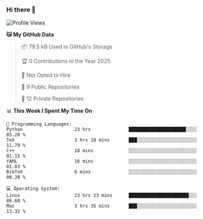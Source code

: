 ### Hi there 👋

<!--
**huayuan4396/huayuan4396** is a ✨ _special_ ✨ repository because its `README.md` (this file) appears on your GitHub profile.

Here are some ideas to get you started:

- 🔭 I’m currently working on ...
- 🌱 I’m currently learning ...
- 👯 I’m looking to collaborate on ...
- 🤔 I’m looking for help with ...
- 💬 Ask me about ...
- 📫 How to reach me: ...
- 😄 Pronouns: ...
- ⚡ Fun fact: ...
-->

<!--START_SECTION:waka-->
![Profile Views](http://img.shields.io/badge/Profile%20Views-2-blue)

**🐱 My GitHub Data** 

> 📦 79.5 kB Used in GitHub's Storage 
 > 
> 🏆 0 Contributions in the Year 2025
 > 
> 🚫 Not Opted to Hire
 > 
> 📜 9 Public Repositories 
 > 
> 🔑 12 Private Repositories 
 > 
📊 **This Week I Spent My Time On** 

```text
💬 Programming Languages: 
Python                   23 hrs              █████████████████████░░░░   85.28 % 
TeX                      3 hrs 10 mins       ███░░░░░░░░░░░░░░░░░░░░░░   11.79 % 
C++                      18 mins             ░░░░░░░░░░░░░░░░░░░░░░░░░   01.15 % 
YAML                     16 mins             ░░░░░░░░░░░░░░░░░░░░░░░░░   01.03 % 
BibTeX                   6 mins              ░░░░░░░░░░░░░░░░░░░░░░░░░   00.38 % 

💻 Operating System: 
Linux                    23 hrs 23 mins      ██████████████████████░░░   86.68 % 
Mac                      3 hrs 35 mins       ███░░░░░░░░░░░░░░░░░░░░░░   13.32 % 
```


<!--END_SECTION:waka-->
